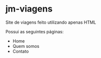 # jm-viagens
Site de viagens feito utilizando apenas HTML

Possui as seguintes páginas: 

* Home
* Quem somos
* Contato
